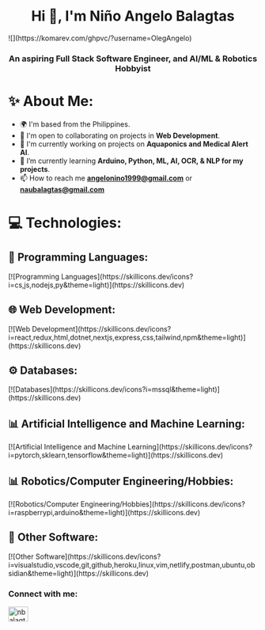 <h1 align="center">Hi 👋, I'm Niño Angelo Balagtas</h1> ![](https://komarev.com/ghpvc/?username=OlegAngelo)
<h3 align="center">An aspiring Full Stack Software Engineer, and AI/ML & Robotics Hobbyist </h3>

# ✨ About Me:
- 🌍 I'm based from the Philippines.
- 🤝 I'm open to collaborating on projects in **Web Development**.
- 🚀 I'm currently working on projects on **Aquaponics and Medical Alert AI**.
- 🌱 I’m currently learning **Arduino, Python, ML, AI, OCR, & NLP for my projects**.
- 📫 How to reach me **angelonino1999@gmail.com** or **naubalagtas@gmail.com**


# 💻 Technologies:
## 🔎 Programming Languages:
<p align="left">
 [![Programming Languages](https://skillicons.dev/icons?i=cs,js,nodejs,py&theme=light)](https://skillicons.dev)
</p>

## 🌐 Web Development:
<p align="left"> 
[![Web Development](https://skillicons.dev/icons?i=react,redux,html,dotnet,nextjs,express,css,tailwind,npm&theme=light)](https://skillicons.dev)
</p>

## ⚙️ Databases:
<p align="left">
[![Databases](https://skillicons.dev/icons?i=mssql&theme=light)](https://skillicons.dev)
</p>

## 📊 Artificial Intelligence and Machine Learning:
<p align="left">
[![Artificial Intelligence and Machine Learning](https://skillicons.dev/icons?i=pytorch,sklearn,tensorflow&theme=light)](https://skillicons.dev)
</p>

## 📊 Robotics/Computer Engineering/Hobbies:
<p align="left">
[![Robotics/Computer Engineering/Hobbies](https://skillicons.dev/icons?i=raspberrypi,arduino&theme=light)](https://skillicons.dev)
</p>

## 🌟 Other Software:
<p align="left">
[![Other Software](https://skillicons.dev/icons?i=visualstudio,vscode,git,github,heroku,linux,vim,netlify,postman,ubuntu,obsidian&theme=light)](https://skillicons.dev)
</p>




<h3 align="left">Connect with me:</h3>
<p align="left">
<a href="https://linkedin.com/in/nbalagtas" target="blank"><img align="center" src="https://raw.githubusercontent.com/rahuldkjain/github-profile-readme-generator/master/src/images/icons/Social/linked-in-alt.svg" alt="nbalagtas" height="30" width="40" /></a>
<a href="https://portfolioangelo.netlify.app/" target="blank">
</p>

